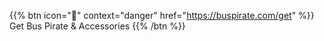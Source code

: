 {{% btn icon="🛒" context="danger" href="https://buspirate.com/get" %}}
Get Bus Pirate & Accessories
{{% /btn %}}